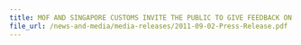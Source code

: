 ```yaml
---
title: MOF AND SINGAPORE CUSTOMS INVITE THE PUBLIC TO GIVE FEEDBACK ON CHANGES TO THE CUSTOMS ACT
file_url: /news-and-media/media-releases/2011-09-02-Press-Release.pdf
---
```

